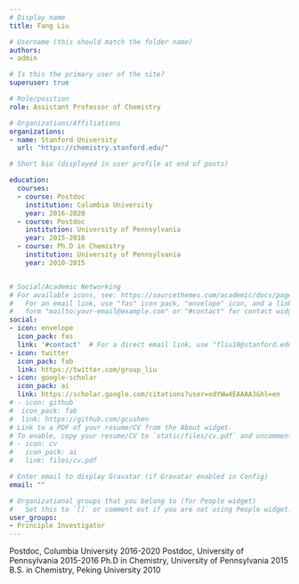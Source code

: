 ```yaml
---
# Display name
title: Fang Liu

# Username (this should match the folder name)
authors:
- admin

# Is this the primary user of the site?
superuser: true

# Role/position
role: Assistant Professor of Chemistry

# Organizations/Affiliations
organizations:
- name: Stanford University
  url: "https://chemistry.stanford.edu/"

# Short bio (displayed in user profile at end of posts)

education:
  courses:
  - course: Postdoc
    institution: Columbia University
    year: 2016-2020
  - course: Postdoc
    institution: University of Pennsylvania
    year: 2015-2016
  - course: Ph.D in Chemistry
    institution: University of Pennsylvania
    year: 2010-2015


# Social/Academic Networking
# For available icons, see: https://sourcethemes.com/academic/docs/page-builder/#icons
#   For an email link, use "fas" icon pack, "envelope" icon, and a link in the
#   form "mailto:your-email@example.com" or "#contact" for contact widget.
social:
- icon: envelope
  icon_pack: fas
  link: '#contact'  # For a direct email link, use "fliu10@stanford.edu".
- icon: twitter
  icon_pack: fab
  link: https://twitter.com/group_liu
- icon: google-scholar
  icon_pack: ai
  link: https://scholar.google.com/citations?user=odYWw4EAAAAJ&hl=en
# - icon: github
#  icon_pack: fab
#  link: https://github.com/gcushen
# Link to a PDF of your resume/CV from the About widget.
# To enable, copy your resume/CV to `static/files/cv.pdf` and uncomment the lines below.
# - icon: cv
#   icon_pack: ai
#   link: files/cv.pdf

# Enter email to display Gravatar (if Gravatar enabled in Config)
email: ""

# Organizational groups that you belong to (for People widget)
#   Set this to `[]` or comment out if you are not using People widget.
user_groups:
- Principle Investigator
---
```


Postdoc, Columbia University 2016-2020
Postdoc, University of Pennsylvania 2015-2016
Ph.D in Chemistry, University of Pennsylvania 2015
B.S. in Chemistry, Peking University 2010


